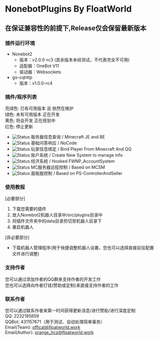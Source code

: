 # NonebotPlugins By FloatWorld

## 在保证兼容性的前提下,Release仅会保留最新版本
### 插件运行环境
- Nonebot2 
  - 版本：v2.0.0-rc3 (其余版本未经测试，不代表完全不可用)
  - 适配器：OneBot V11
  - 驱动器：Websockets
- go-cqhttp
  - 版本：v1.0.0-rc4

### 插件/程序列表
亮绿色: 已有可用版本 且 依然在维护  
绿色: 未有可用版本 正在开发  
黄色: 将会开发 正在规划中  
红色: 停止更新
- ![Status](https://img.shields.io/badge/Info-v0.5-brightgreen) 服务器信息查询 / Minecraft JE and BE
- ![Status](https://img.shields.io/badge/Info-v0.1-brightgreen) 基础问答响应 / NoCode
- ![Status](https://img.shields.io/badge/Info-正在开发-green) 玩家信息绑定 / Bind Player From Minecraft And QQ
- ![Status](https://img.shields.io/badge/Info-等待开发-yellow) 账户系统 / Create New System to manage info
- ![Status](https://img.shields.io/badge/Info-等待开发-yellow) 经济系统 / Hooked FWNP_AccountSystem
- ![Status](https://img.shields.io/badge/Info-等待开发-yellow) MC服务器远程控制 / Based on MCSM
- ![Status](https://img.shields.io/badge/Info-等待开发-yellow) 面板服控制 / Based on PS-ControllerAndSeller

### 使用教程
[必要部分]  
1. 下载您需要的插件
2. 放入Nonebot2机器人目录中/src/plugins目录中
3. 将插件文件夹中的data目录剪切至机器人目录下
4. 重启机器人  

[非必要部分]
- 下载机器人管理程序(用于快捷调整机器人设置，您也可以选择直接前往配置文件进行调整)

### 支持作者
您可以通过添加作者的QQ群来支持作者的开发工作  
您也可以选择向作者打钱(赞助或定制)来直接支持作者的工作

### 联系作者
您可以通过联系作者来第一时间获得更新消息/进行赞助/进行深度定制  
QQ: 2232195659  
QQBot: 431157671（用于测试、自动处理简单事务）  
Email(Team): offical@floatworld.work  
Email(Author): orange_hcz@floatworld.work
